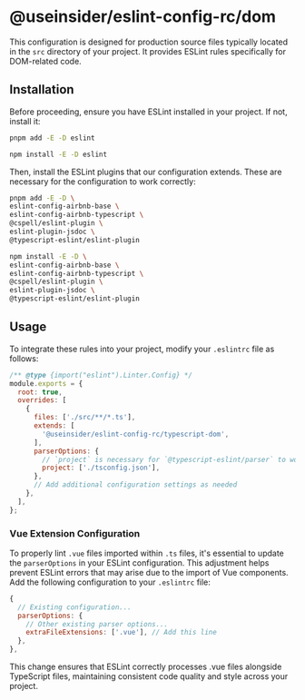 # @useinsider/eslint-config-rc/dom

This configuration is designed for production source files typically located in
the `src` directory of your project. It provides ESLint rules specifically for
DOM-related code.

## Installation

Before proceeding, ensure you have ESLint installed in your project.
If not, install it:

```bash
pnpm add -E -D eslint
```

```bash
npm install -E -D eslint
```

Then, install the ESLint plugins that our configuration extends. These are
necessary for the configuration to work correctly:

```bash
pnpm add -E -D \
eslint-config-airbnb-base \
eslint-config-airbnb-typescript \
@cspell/eslint-plugin \
eslint-plugin-jsdoc \
@typescript-eslint/eslint-plugin
```

```bash
npm install -E -D \
eslint-config-airbnb-base \
eslint-config-airbnb-typescript \
@cspell/eslint-plugin \
eslint-plugin-jsdoc \
@typescript-eslint/eslint-plugin
```

## Usage

To integrate these rules into your project, modify your `.eslintrc` file as
follows:

```js
/** @type {import("eslint").Linter.Config} */
module.exports = {
  root: true,
  overrides: [
    {
      files: ['./src/**/*.ts'],
      extends: [
        '@useinsider/eslint-config-rc/typescript-dom',
      ],
      parserOptions: {
        // `project` is necessary for `@typescript-eslint/parser` to work
        project: ['./tsconfig.json'],
      },
      // Add additional configuration settings as needed
    },
  ],
};
```

### Vue Extension Configuration

To properly lint `.vue` files imported within `.ts` files, it's essential to
update the `parserOptions` in your ESLint configuration. This adjustment helps
prevent ESLint errors that may arise due to the import of Vue components. Add
the following configuration to your `.eslintrc` file:

```js
{
  // Existing configuration...
  parserOptions: {
    // Other existing parser options...
    extraFileExtensions: ['.vue'], // Add this line
  },
},
```

This change ensures that ESLint correctly processes .vue files alongside
TypeScript files, maintaining consistent code quality and style across your
project.
